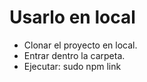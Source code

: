 Usarlo en local
===============

 - Clonar el proyecto en local.
 - Entrar dentro la carpeta.
 - Ejecutar: sudo npm link
